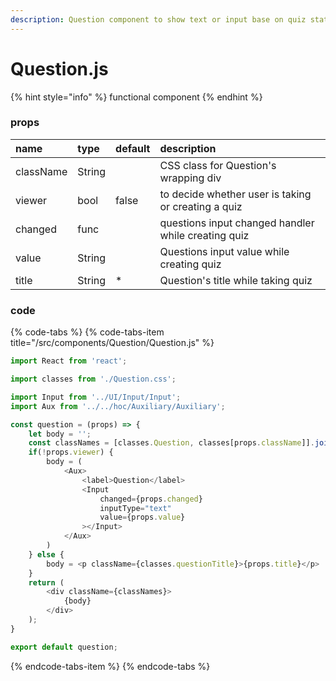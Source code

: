 ```yaml
---
description: Question component to show text or input base on quiz status
---
```


# Question.js

{% hint style="info" %}
functional component
{% endhint %}



### props

| name | type | default | description |
| :--- | :--- | :--- | :--- |
| className | String |  | CSS class for Question's wrapping div |
| viewer | bool | false | to decide whether user is taking or creating a quiz |
| changed | func |  | questions input changed handler while creating quiz |
| value | String |  | Questions input value while creating quiz |
| title | String | \* | Question's title while taking quiz |



### code

{% code-tabs %}
{% code-tabs-item title="/src/components/Question/Question.js" %}
```javascript
import React from 'react';

import classes from './Question.css';

import Input from '../UI/Input/Input';
import Aux from '../../hoc/Auxiliary/Auxiliary';

const question = (props) => {
    let body = '';
    const classNames = [classes.Question, classes[props.className]].join(' ')
    if(!props.viewer) {
        body = (
            <Aux>
                <label>Question</label>
                <Input 
                    changed={props.changed} 
                    inputType="text"
                    value={props.value}
                ></Input>
            </Aux>
        )
    } else {
        body = <p className={classes.questionTitle}>{props.title}</p>
    }
    return (
        <div className={classNames}>
            {body}
        </div>
    );
}

export default question;
```
{% endcode-tabs-item %}
{% endcode-tabs %}

